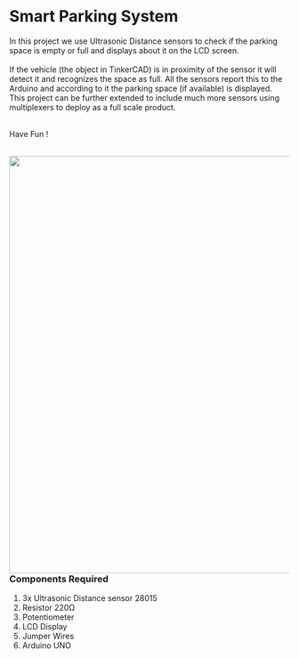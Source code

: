 <h1>Smart Parking System</h1>

<div>
    <p> In this project we use Ultrasonic Distance sensors to check if the parking space is empty or full and displays about it on the LCD screen.
    <br><br>
        If the vehicle (the object in TinkerCAD) is in proximity of the sensor it will detect it and recognizes the space as full.
        All the sensors report this to the Arduino and according to it the parking space (if available) is displayed.
        This project can be further extended to include much more sensors using multiplexers to deploy as a full scale product. 
      <br><br>  
      
  Have Fun !</p>
    <br>
    <img width=750 align=right src="https://github.com/Zayd1602/Dive-into-Electronics/blob/main/Intermediate%202/01-Smart%20Parking%20System/circ_anim.gif">
  <h3>Components Required</h3>
  <ol>
    <li>3x Ultrasonic Distance sensor 28015</li>
    <li>Resistor 220Ω</li>
    <li>Potentiometer</li>
    <li>LCD Display</li>
    <li>Jumper Wires</li>
    <li>Arduino UNO</li>
  </ol>
    
</div>

